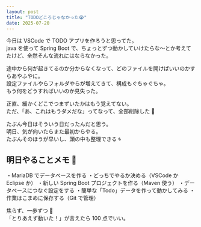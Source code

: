 ```yaml
---
layout: post
title: "TODOどころじゃなかった😭"
date: 2025-07-20
---
```


今日は VSCode で TODO アプリを作ろうと思ってた。  
java を使って Spring Boot で、ちょっとずつ動かしていけたらな〜とか考えてたけど、全然そんな流れにはならなかった。

途中から何が起きてるのか分からなくなって、どのファイルを開けばいいのかすらあやふやに。  
設定ファイルやらフォルダやらが増えてきて、構成もぐちゃぐちゃ。  
もう何をどうすればいいのか見失った。

正直、細かくどこでつまずいたかはもう覚えてない。  
ただ、「あ、これはもうダメだな」ってなって、全部削除した 🧼

たぶん今日はそういう日だったんだと思う。  
明日、気が向いたらまた最初からやる。  
たぶんそのほうが早いし、頭の中も整理できる 🌀

## 明日やることメモ 📝

・MariaDB でデータベースを作る
・どっちでやるか決める（VSCode か Eclipse か）
・新しい Spring Boot プロジェクトを作る（Maven 使う）
・データベースにつなぐ設定をする
・簡単な「Todo」データを作って動かしてみる
・作業はこまめに保存する（Git で管理）

焦らず、一歩ずつ 🐢  
「とりあえず動いた！」が言えたら 100 点でいい。
